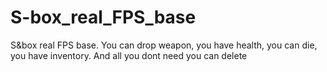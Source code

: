# S-box_real_FPS_base
S&amp;box real FPS base. You can drop weapon, you have health, you can die, you have inventory. And all you dont need you can delete
